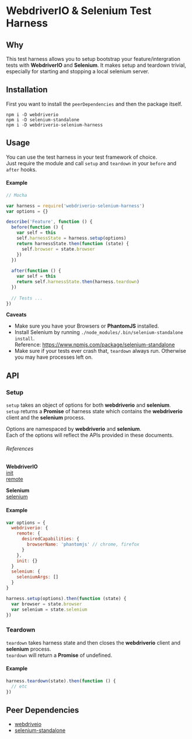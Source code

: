 # WebdriverIO & Selenium Test Harness

## Why
This test harness allows you to setup bootstrap your feature/intergration tests with **WebdriverIO** and **Selenium**. It makes setup and teardown trivial, especially for starting and stopping a local selenium server.

## Installation

First you want to install the `peerDependencies` and then the package itself.

```shell
npm i -D webdriverio
npm i -D selenium-standalone
npm i -D webdriverio-selenium-harness
```

## Usage

You can use the test harness in your test framework of choice.  
Just require the module and call `setup` and `teardown` in your `before` and `after` hooks.

#### Example

```javascript
// Mocha

var harness = require('webdriverio-selenium-harness')
var options = {}

describe('Feature', function () {
  before(function () {
    var self = this
    self.harnessState = harness.setup(options)
    return harnessState.then(function (state) {
      self.browser = state.browser
    })
  })
  
  after(function () {
    var self = this
    return self.harnessState.then(harness.teardown)
  })
  
  // Tests ...
})
```

**Caveats**  

* Make sure you have your Browsers or **PhantomJS** installed.
* Install Selenium by running `./node_modules/.bin/selenium-standalone install`.  
  Reference: https://www.npmjs.com/package/selenium-standalone
* Make sure if your tests ever crash that, `teardown` always run.
  Otherwise you may have processes left on.

## API

### Setup
`setup` takes an object of options for both **webdriverio** and **selenium**.  
`setup` returns a **Promise** of harness state which contains the **webdriverio** client and the **selenium** process.

Options are namespaced by **webdriverio** and **selenium**.  
Each of the options will reflect the APIs provided in these documents.

###### References

**WebdriverIO**  
[init](http://webdriver.io/api/protocol/init.html)  
[remote](http://webdriver.io/guide/getstarted/configuration.html)  

**Selenium**  
[selenium](https://www.npmjs.com/package/selenium-standalone)

#### Example

```javascript
var options = {
  webdriverio: {
    remote: {
      desiredCapabilities: {
        browserName: 'phantomjs' // chrome, firefox
      }
    },
    init: {}
  }
  selenium: {
    seleniumArgs: []
  }
}

harness.setup(options).then(function (state) {
  var browser = state.browser
  var selenium = state.selenium
})

```

### Teardown

`teardown` takes harness state and then closes the **webdriverio** client and **selenium** process.  
`teardown` will return a **Promise** of undefined.

#### Example

```javascript
harness.teardown(state).then(function () {
  // etc
})
```

## Peer Dependencies

* [webdriveio](https://www.npmjs.com/package/webdriverio)
* [selenium-standalone](https://www.npmjs.com/package/selenium-standalone)
